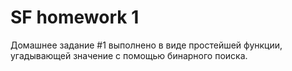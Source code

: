 # SF homework 1
Домашнее задание #1 выполнено в виде простейшей функции, угадывающей значение с помощью бинарного поиска.

